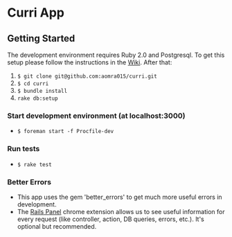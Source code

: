 # Curri App

## Getting Started
The development environment requires Ruby 2.0 and Postgresql. To get this setup please follow the instructions in the [Wiki](https://github.com/aomra015/curri/wiki). After that:

1. `$ git clone git@github.com:aomra015/curri.git`
2. `$ cd curri`
3. `$ bundle install`
4. `rake db:setup`

### Start development environment (at localhost:3000)
- `$ foreman start -f Procfile-dev`

### Run tests
- `$ rake test`

### Better Errors
- This app uses the gem 'better_errors' to get much more useful errors in development.
- The [Rails Panel](https://chrome.google.com/webstore/detail/railspanel/gjpfobpafnhjhbajcjgccbbdofdckggg) chrome extension allows us to see useful information for every request (like controller, action, DB queries, errors, etc.). It's optional but recommended.
